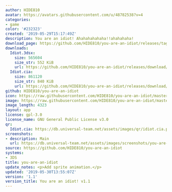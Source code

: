 ```yaml
---
author: HIDE810
avatar: https://avatars.githubusercontent.com/u/48782538?v=4
categories:
- game
color: '#232323'
created: '2019-05-29T15:17:49Z'
description: You are an idiot! Ahahahahahaha!!ahahahaha!
download_page: https://github.com/HIDE810/you-are-an-idiot/releases/tag/1.1
downloads:
  Idiot.3dsx:
    size: 565604
    size_str: 552 KiB
    url: https://github.com/HIDE810/you-are-an-idiot/releases/download/1.1/Idiot.3dsx
  Idiot.cia:
    size: 861120
    size_str: 840 KiB
    url: https://github.com/HIDE810/you-are-an-idiot/releases/download/1.1/Idiot.cia
github: HIDE810/you-are-an-idiot
icon: https://raw.githubusercontent.com/HIDE810/you-are-an-idiot/master/resource/icon.png
image: https://raw.githubusercontent.com/HIDE810/you-are-an-idiot/master/resource/banner.png
image_length: 4323
layout: app
license: gpl-3.0
license_name: GNU General Public License v3.0
qr:
  Idiot.cia: https://db.universal-team.net/assets/images/qr/idiot.cia.png
screenshots:
- description: Main
  url: https://db.universal-team.net/assets/images/screenshots/you-are-an-idiot/main.png
source: https://github.com/HIDE810/you-are-an-idiot
systems:
- 3DS
title: you-are-an-idiot
update_notes: <p>Add sprite animation.</p>
updated: '2019-05-30T13:55:07Z'
version: '1.1'
version_title: You are an idiot! v1.1
---
```

